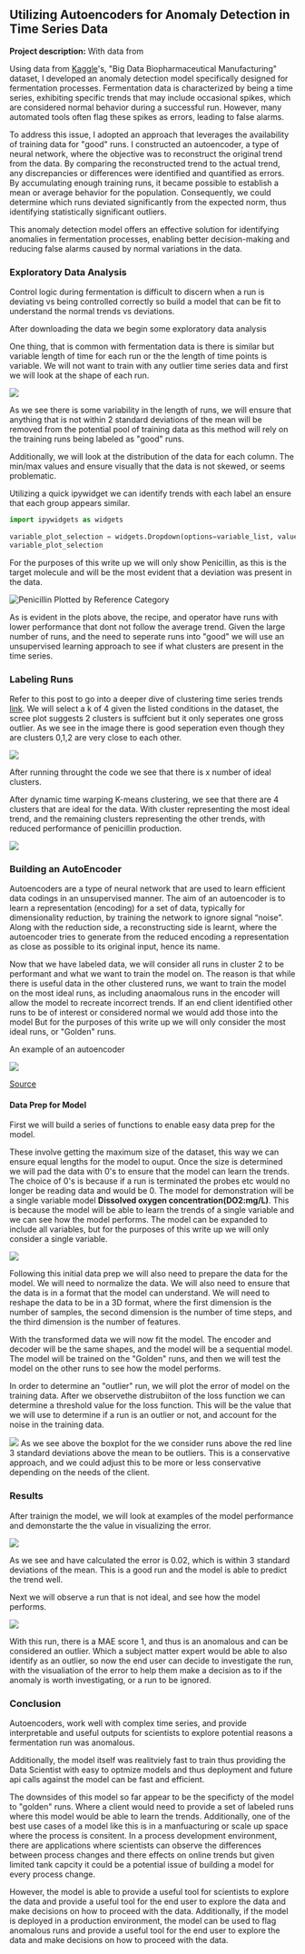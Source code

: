 ## Utilizing Autoencoders for Anomaly Detection in Time Series Data

**Project description:** With data from 

Using data from [Kaggle](https://www.kaggle.com/datasets/stephengoldie/big-databiopharmaceutical-manufacturing)'s, "Big Data Biopharmaceutical Manufacturing" dataset, I developed an anomaly detection model specifically designed for fermentation processes. Fermentation data is characterized by being a time series, exhibiting specific trends that may include occasional spikes, which are considered normal behavior during a successful run. However, many automated tools often flag these spikes as errors, leading to false alarms.

To address this issue, I adopted an approach that leverages the availability of training data for "good" runs. I constructed an autoencoder, a type of neural network, where the objective was to reconstruct the original trend from the data. By comparing the reconstructed trend to the actual trend, any discrepancies or differences were identified and quantified as errors. By accumulating enough training runs, it became possible to establish a mean or average behavior for the population. Consequently, we could determine which runs deviated significantly from the expected norm, thus identifying statistically significant outliers.

This anomaly detection model offers an effective solution for identifying anomalies in fermentation processes, enabling better decision-making and reducing false alarms caused by normal variations in the data.

 <!-- I created an anomaly detection model that allows for fermentation process. Because fermentation data is a time series, with specific trends having "spikes" as part of a good run, a lot automated tooling will detect errors, when they are actually normal behaviors. The apporach i took was that since there is training data for "good" runs, we will build an autoencoder, whrre the reconstruction will be compared to the original trend. Any difference between actual and predicted will be summarized as error. Thus with enough runs, we can determine a mean for the population and see which runs are statistically an outlier. -->

### Exploratory Data Analysis

Control logic during fermentation is difficult to discern when a run is deviating vs being controlled correctly so build a model that can be fit to understand the normal trends vs deviations. 

After downloading the data we begin some exploratory data analysis 

One thing, that is common with fermentation data is there is similar but variable length of time for each run or the the length of time points is variable. We will not want to train with any outlier time series data and first we will look at the shape of each run.

<img src="images/ae_ferm/hist_rows_by_batch.png?raw=true"/>

As we see there is some variability in the length of runs, we will ensure that anything that is not within 2 standard deviations of the mean will be removed from the potential pool of training data as this method will rely on the training runs being labeled as "good" runs.

Additionally, we will look at the distribution of the data for each column. The min/max values and ensure visually that the data is not skewed, or seems problematic.

Utilizing a quick ipywidget we can identify trends with each label an ensure that each group appears similar.

```python
import ipywidgets as widgets
 
variable_plot_selection = widgets.Dropdown(options=variable_list, value = 'Penicillin concentration(P:g/L)')
variable_plot_selection
```
For the purposes of this write up we will only show Penicillin, as this is the target molecule and will be the most evident that a deviation was present in the data. 

![Penicillin Plotted by Reference Category](images/ae_ferm/image.png)

As is evident in the plots above, the recipe, and operator have runs with lower performance that dont not follow the average trend. Given the large number of runs, and the need to seperate runs into "good" we will use an unsupervised learning approach to see if what clusters are present in the time series.

### Labeling Runs
Refer to this post to go into a deeper dive of clustering time series trends [link](/time_series_clustering). We will select a k of 4 given the listed conditions in the dataset, the scree plot suggests 2 clusters is suffcient but it only seperates one gross outlier. As we see in the image there is good seperation even though they are clusters 0,1,2 are very close to each other.

<img src="images/ae_ferm/Clusters.png?raw=true"/>

After running throught the code we see that there is x number of ideal clusters.

After dynamic time warping K-means clustering, we see that there are 4 clusters that are ideal for the data. With cluster representing the most ideal trend, and the remaining clusters representing the other trends, with reduced performance of penicillin production.

<img src="images/ae_ferm/clusters_penicillin.png?raw=true"/>

### Building an AutoEncoder
Autoencoders are a type of neural network that are used to learn efficient data codings in an unsupervised manner. The aim of an autoencoder is to learn a representation (encoding) for a set of data, typically for dimensionality reduction, by training the network to ignore signal “noise”. Along with the reduction side, a reconstructing side is learnt, where the autoencoder tries to generate from the reduced encoding a representation as close as possible to its original input, hence its name.

Now that we have labeled data, we will consider all runs in cluster 2 to be performant and what we want to train the model on. The reason is that while there is useful data in the other clustered runs, we want to train the model on the most ideal runs, as including anaomalous runs in the encoder will allow the model to recreate incorrect trends. If an end client identified other runs to be of interest or considered normal we would add those into the model But for the purposes of this write up we will only consider the most ideal runs, or "Golden" runs.

An example of an autoencoder 

<img src="images/ae_ferm/Autoencoders-graph.png?raw=true"/>

[Source](https://www.compthree.com/blog/autoencoder/)




#### Data Prep for Model

First we will build a series of functions to enable easy data prep for the model.

These involve getting the maximum size of the dataset, this way we can ensure equal lengths for the model to ouput.
Once the size is determined we will pad the data with 0's to ensure that the model can learn the trends. The choice of 0's is because if a run is terminated the probes etc would no longer be reading data and would be 0.
The model for demonstration will be a single variable model **Dissolved oxygen concentration(DO2:mg/L)**. This is because the model will be able to learn the trends of a single variable and we can see how the model performs. The model can be expanded to include all variables, but for the purposes of this write up we will only consider a single variable.

 <img src="images/ae_ferm/AE-Control-Run.png?raw=true"/>

Following this initial data prep we will also need to prepare the data for the model. We will need to normalize the data. We will also need to ensure that the data is in a format that the model can understand. We will need to reshape the data to be in a 3D format, where the first dimension is the number of samples, the second dimension is the number of time steps, and the third dimension is the number of features. 

With the transformed data we will now fit the model. The encoder and decoder will be the same shapes, and the model will be a sequential model. The model will be trained on the "Golden" runs, and then we will test the model on the other runs to see how the model performs.

In order to determine an "outlier" run, we will plot the error of model on the training data. After we observethe distrubiiton of the loss function we can determine a threshold value for the loss function. This will be the value that we will use to determine if a run is an outlier or not, and account for the noise in the training data.

 <img src="images/ae_ferm/loss_dist.png?raw=true"/>
As we see above the boxplot for the we consider runs above the red line 3 standard deviations above the mean to be outliers. This is a conservative approach, and we could adjust this to be more or less conservative depending on the needs of the client.

### Results


After trainign the model, we will look at examples of the model performance and demonstarte the the value in visualizing the error. 

<img src="images/ae_ferm/good_mae_01.png?raw=true"/>

As we see and have calculated the error is 0.02, which is within 3 standard deviations of the mean. This is a good run and the model is able to predict the trend well.

Next we will observe a run that is not ideal, and see how the model performs.

<img src="images/ae_ferm/anomalous_mae.png?raw=true"/>

With this run, there is a MAE score 1, and thus is an anomalous and can be considered an outlier. Which a subject matter expert would be able to also identify as an outlier, so now the end user can decide to investigate the run, with the visualiation of the error to help them make a decision as to if the anomaly is worth investigating, or a run to be ignored.

### Conclusion

Autoencoders, work well with complex time series, and provide interpretable and useful outputs for scientists to explore potential reasons a fermentation run was anomalous.

Additionally, the model itself was realitviely fast to train thus providing the Data Scientist with easy to optmize models and thus deployment and future api calls against the model can be fast and efficient.

The downsides of this model so far appear to be the specificty of the model to "golden" runs. Where a client would need to provide a set of labeled runs where this model would be able to learn the trends. Additionally, one of the best use cases of a model like this is in a manfuacturing or scale up space where the process is consitent. In a process development environment, there are applications where scientists can observe the differences between process changes and there effects on online trends but given limited tank capcity it could be a potential issue of building a model for every process change.

However, the model is able to provide a useful tool for scientists to explore the data and provide a useful tool for the end user to explore the data and make decisions on how to proceed with the data. Additionally, if the model is deployed in a production environment, the model can be used to flag anomalous runs and provide a useful tool for the end user to explore the data and make decisions on how to proceed with the data.


<!-- 

```javascript
if (isAwesome){
  return true
}
```

### 2. Assess assumptions on which statistical inference will be based

```javascript
if (isAwesome){
  return true
}
```

### 3. Support the selection of appropriate statistical tools and techniques

<img src="images/dummy_thumbnail.jpg?raw=true"/>

### 4. Provide a basis for further data collection through surveys or experiments

Sed ut perspiciatis unde omnis iste natus error sit voluptatem accusantium doloremque laudantium, totam rem aperiam, eaque ipsa quae ab illo inventore veritatis et quasi architecto beatae vitae dicta sunt explicabo. 

For more details see [GitHub Flavored Markdown](https://guides.github.com/features/mastering-markdown/). -->
